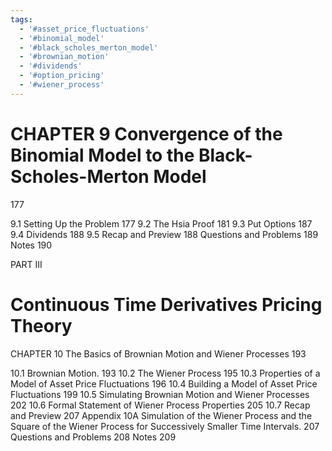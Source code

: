 ```yaml
---
tags:
  - '#asset_price_fluctuations'
  - '#binomial_model'
  - '#black_scholes_merton_model'
  - '#brownian_motion'
  - '#dividends'
  - '#option_pricing'
  - '#wiener_process'
---
```

# CHAPTER 9 Convergence of the Binomial Model to the Black-Scholes-Merton Model

177

9.1 Setting Up the Problem 177
9.2 The Hsia Proof 181
9.3 Put Options 187
9.4 Dividends 188
9.5 Recap and Preview 188
Questions and Problems 189
Notes 190

PART III

# Continuous Time Derivatives Pricing Theory

CHAPTER 10 The Basics of Brownian Motion and Wiener Processes 193

10.1 Brownian Motion. 193
10.2 The Wiener Process 195
10.3 Properties of a Model of Asset Price Fluctuations 196
10.4 Building a Model of Asset Price Fluctuations 199
10.5 Simulating Brownian Motion and Wiener Processes 202
10.6 Formal Statement of Wiener Process Properties 205
10.7 Recap and Preview 207
Appendix 10A Simulation of the Wiener Process and the Square of the
Wiener Process for Successively Smaller Time Intervals. 207
Questions and Problems 208
Notes 209
